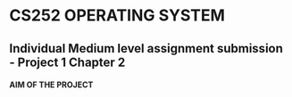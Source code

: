 # CS252 OPERATING SYSTEM
## Individual Medium level assignment submission - Project 1 Chapter 2

####  AIM OF THE PROJECT
